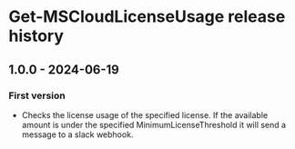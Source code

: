 # Get-MSCloudLicenseUsage release history

## 1.0.0 - 2024-06-19

### First version

* Checks the license usage of the specified license. If the available amount is under the specified MinimumLicenseThreshold it will send a message to a slack webhook.

